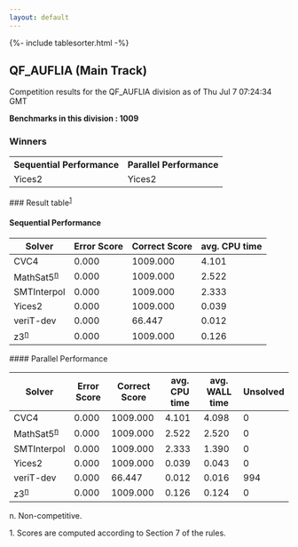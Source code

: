 ```yaml
---
layout: default
---
```

{%- include tablesorter.html -%}

##  QF_AUFLIA (Main Track)

Competition results for the QF_AUFLIA division as of Thu Jul 7 07:24:34 GMT

**Benchmarks in this division : 1009** 

### Winners
<table>
<tr>
<th class="center">Sequential Performance</th>
<th class="center">Parallel Performance</th>
</tr>
<tr class="center">
<td>Yices2</td>
<td>Yices2</td>
</tr>
</table>
### Result table<sup><a href="#fn1">1</a></sup>
 




#### Sequential Performance
<table id="sequential" class="result sorted">
<thead>
<tr>
<th class="center">Solver</th>
<th class="center">Error Score</th>
<th class="center">Correct Score</th>
<th class="center">avg. CPU time </th>
</tr>
</thead>
<tr>
<td>CVC4</td>
<td class="right">0.000</td>
<td class="right">1009.000</td>
<td class="right">4.101</td>
</tr>
<tr>
<td>MathSat5<SUP><a href="#fn">n</a></SUP>
</td>
<td class="right">0.000</td>
<td class="right">1009.000</td>
<td class="right">2.522</td>
</tr>
<tr>
<td>SMTInterpol</td>
<td class="right">0.000</td>
<td class="right">1009.000</td>
<td class="right">2.333</td>
</tr>
<tr>
<td>Yices2</td>
<td class="right">0.000</td>
<td class="right">1009.000</td>
<td class="right">0.039</td>
</tr>
<tr>
<td>veriT-dev</td>
<td class="right">0.000</td>
<td class="right">66.447</td>
<td class="right">0.012</td>
</tr>
<tr>
<td>z3<SUP><a href="#fn">n</a></SUP>
</td>
<td class="right">0.000</td>
<td class="right">1009.000</td>
<td class="right">0.126</td>
</tr>

</table>
#### Parallel Performance
<table id="parallel" class="result sorted">
<thead>
<tr>
<th class="center">Solver</th><th class="center">Error Score</th>
<th class="center">Correct Score</th>
<th class="center">avg. CPU time </th>
<th class="center">avg. WALL time </th>

<th class="center">Unsolved</th>
</tr>
</thead>
<tr>
<td>CVC4</td>
<td class="right">0.000</td>
<td class="right">1009.000</td>
<td class="right">4.101</td>
<td class="right">4.098</td>
<td class="right">0</td>
</tr>
<tr>
<td>MathSat5<SUP><a href="#fn">n</a></SUP>
</td>
<td class="right">0.000</td>
<td class="right">1009.000</td>
<td class="right">2.522</td>
<td class="right">2.520</td>
<td class="right">0</td>
</tr>
<tr>
<td>SMTInterpol</td>
<td class="right">0.000</td>
<td class="right">1009.000</td>
<td class="right">2.333</td>
<td class="right">1.390</td>
<td class="right">0</td>
</tr>
<tr>
<td>Yices2</td>
<td class="right">0.000</td>
<td class="right">1009.000</td>
<td class="right">0.039</td>
<td class="right">0.043</td>
<td class="right">0</td>
</tr>
<tr>
<td>veriT-dev</td>
<td class="right">0.000</td>
<td class="right">66.447</td>
<td class="right">0.012</td>
<td class="right">0.016</td>
<td class="right">994</td>
</tr>
<tr>
<td>z3<SUP><a href="#fn">n</a></SUP>
</td>
<td class="right">0.000</td>
<td class="right">1009.000</td>
<td class="right">0.126</td>
<td class="right">0.124</td>
<td class="right">0</td>
</tr>
</table>
<span id="fn"> n. Non-competitive.</span>

<span id="fn1"> 1. Scores are computed according to Section 7 of the rules.</span>


